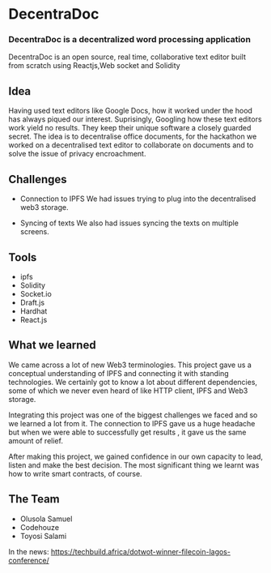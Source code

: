 # DecentraDoc

### DecentraDoc is a decentralized word processing application 
DecentraDoc is an open source, real time, collaborative text editor built from scratch using Reactjs,Web socket and Solidity

## Idea

Having used text editors like Google Docs, how it worked under the hood has always piqued our interest. Suprisingly, Googling how these text editors work yield no results. They keep their unique software a closely guarded secret. The idea is to decentralise office documents, for the hackathon we worked on a decentralised text editor to collaborate on documents and to solve the issue of privacy encroachment.

## Challenges
- Connection to IPFS
 We had issues trying to plug into the decentralised web3 storage.

- Syncing of texts
We also had issues syncing the texts on multiple screens.

## Tools
- ipfs
- Solidity
- Socket.io
- Draft.js
- Hardhat
- React.js

## What we learned

We came across a lot of new Web3 terminologies. This project gave us a conceptual understanding of IPFS and connecting it with standing technologies. We certainly got to know a lot about different dependencies, some of which we never even heard of like HTTP client, IPFS and Web3 storage.

Integrating this project was one of the biggest challenges we faced and so we learned a lot from it. The connection to IPFS gave us a huge headache but when we were able to successfully get results , it gave us the same amount of relief.

After making this project, we gained confidence in our own capacity to lead, listen and make the best decision. The most significant thing we learnt was how to write smart contracts, of course.

## The Team

- Olusola Samuel
- Codehouze
- Toyosi Salami

In the news: https://techbuild.africa/dotwot-winner-filecoin-lagos-conference/
